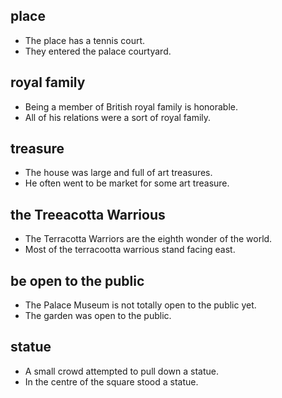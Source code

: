 ## place 
* The place has a tennis court. 
* They entered the palace courtyard.

## royal family
* Being a member of British royal family is honorable.
* All of his relations were a sort of royal family.

## treasure 
* The house was large and full of art treasures.
* He often went to be market for some art treasure.

## the Treeacotta Warrious
* The Terracotta Warriors are the eighth wonder of the world.
* Most of the terracootta warrious stand facing east.

## be open to the public
* The Palace Museum is not totally open to the public yet.
* The garden was open to the public.

## statue
* A small crowd attempted to pull down a statue.
* In the centre of the square stood a statue.
